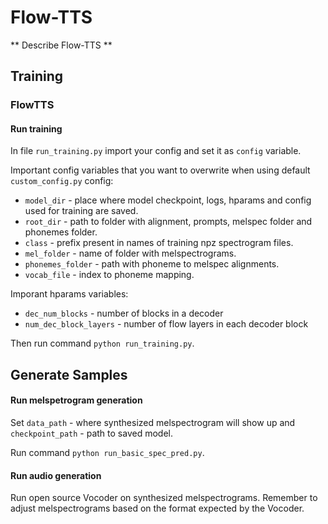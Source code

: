 # Flow-TTS

** Describe Flow-TTS **

## Training

### FlowTTS

#### Run training

In file `run_training.py` import your config and set it as `config` variable.

Important config variables that you want to overwrite when using default `custom_config.py` config:
- `model_dir` - place where model checkpoint, logs, hparams and config used for training are saved.
- `root_dir` - path to folder with alignment, prompts, melspec folder and phonemes folder.
- `class` - prefix present in names of training npz spectrogram files.
- `mel_folder` - name of folder with melspectrograms.
- `phonemes_folder` - path with phoneme to melspec alignments.
- `vocab_file` - index to phoneme mapping.

Imporant hparams variables:
- `dec_num_blocks` - number of blocks in a decoder 
- `num_dec_block_layers` - number of flow layers in each decoder block

Then run command `python run_training.py`.

## Generate Samples

#### Run melspetrogram generation

Set `data_path` - where synthesized melspectrogram will show up and `checkpoint_path` - path to saved model.

Run command `python run_basic_spec_pred.py`.

#### Run audio generation

Run open source Vocoder on synthesized melspectrograms. Remember to adjust melspectrograms based on the format expected
by the Vocoder. 


